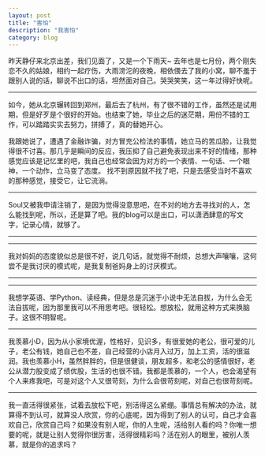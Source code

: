 ```yaml
---
layout: post
title: "害怕"
description: "我害怕"
category: blog
---
```


   昨天静仔来北京出差，我们见面了，又是一个下雨天~
去年也是七月份，两个刚失恋不久的姑娘，相约一起疗伤，大雨滂沱的夜晚，相依偎去了我的小窝，聊不羞于跟别人说的话，聊说不出口的话，坦然面对自己。哭哭笑笑，这一年过得好快呢。

---

   如今，她从北京辗转回到郑州，最后去了杭州，有了很不错的工作，虽然还是试用期，但是好歹是个很好的开始。也结束了她，毕业之后的迷茫期，用份不错的工作，可以踏踏实实去努力，拼搏了，真的替她开心。
    
   我跟她说了，遭遇了金融诈骗，对方冒充公检法的事情，她立马的苦瓜脸，让我觉得很不讨喜。那几乎是瞬间的反应，我压抑了自己避免表现出来不好的情绪，那种感觉应该是记忆里的吧，我自己也经常会因为对方的一个表情、一句话、一个眼神，一个动作，立马变了态度。 找不到原因就不找了吧，只是去感受当时不喜欢的那种感觉，接受它，让它流淌。


---


   Soul又被我申请注销了，是因为觉得没意思吧，在不对的地方去寻找对的人，怎么能找到呢，所以，还是算了吧。我的blog可以是出口，可以潇洒肆意的写文字，记录心情，就够了。

---
****
  我对妈妈的态度貌似总是很不好，说几句话，就觉得不耐烦，总想大声嚷嚷，这何尝不是我讨厌的模式呢，是我复制爸妈身上的讨厌模式。

***
***

  我想学英语、学Python、读经典，但是总是沉迷于小说中无法自拔，为什么会无法自拔呢，因为那里我可以不用思考吧。很轻松。想放松，就用这种方式来换脑子。这很不明智呢。

---

   我羡慕小D，因为从小家境优渥，性格好，见识多，有很爱她的老公，很可爱的儿子，老公有钱，她自己也不差，自己经营的小店月入过万，加上工资，活的很滋润。我也羡慕小H，虽然胖胖的，但是很健谈，朋友超多，和老公的感情很好，老公从潜力股变成了绩优股，生活的也很不错。我都是羡慕的，一个人，也会渴望有个人来疼我吧，可是对这个人又很苛刻，为什么会很苛刻呢，对自己也很苛刻呢。

---

   我一直活得很紧张，试着去放松下吧，别活得这么紧绷。事情总有解决的办法，就算得不到认可，就算没人欣赏，你的心底呢，因为得到了别人的认可，自己才会喜欢自己，欣赏自己吗？如果没有别人呢，你的人生呢，活给别人看的吗？你唯一想要的呢，就是让别人觉得你很厉害，活得很精彩吗？活在别人的眼里，被别人羡慕，就是你的追求吗？
